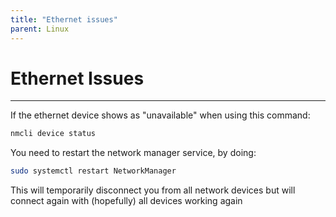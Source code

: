```yaml
---
title: "Ethernet issues"
parent: Linux
---
```

# Ethernet Issues
___
If the ethernet device shows as "unavailable" when using this command:

```bash
nmcli device status
```

You need to restart the network manager service, by doing:
```bash
sudo systemctl restart NetworkManager
```
This will temporarily disconnect you from all network devices but will connect again with (hopefully) all devices working again
